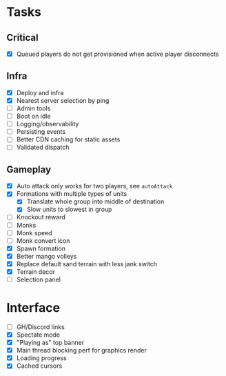 Tasks
===

## Critical

- [x] Queued players do not get provisioned when active player disconnects

## Infra

- [x] Deploy and infra
- [x] Nearest server selection by ping
- [ ] Admin tools
- [ ] Boot on idle
- [ ] Logging/observability
- [ ] Persisting events
- [ ] Better CDN caching for static assets
- [ ] Validated dispatch

## Gameplay

- [x] Auto attack only works for two players, see `autoAttack`
- [x] Formations with multiple types of units
  - [x] Translate whole group into middle of destination
  - [x] Slow units to slowest in group
- [ ] Knockout reward
- [ ] Monks
- [ ] Monk speed
- [ ] Monk convert icon
- [x] Spawn formation
- [x] Better mango volleys
- [x] Replace default sand terrain with less jank switch
- [x] Terrain decor
- [ ] Selection panel

# Interface

- [ ] GH/Discord links
- [x] Spectate mode
- [x] "Playing as" top banner
- [x] Main thread blocking perf for graphics render
- [x] Loading progress
- [x] Cached cursors
